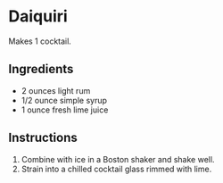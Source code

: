 # Daiquiri

Makes 1 cocktail.

## Ingredients

- 2 ounces light rum
- 1/2 ounce simple syrup
- 1 ounce fresh lime juice

## Instructions

1. Combine with ice in a Boston shaker and shake well.
2. Strain into a chilled cocktail glass rimmed with lime.
